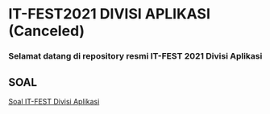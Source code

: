 # IT-FEST2021 DIVISI APLIKASI (Canceled)
### Selamat datang di repository resmi IT-FEST 2021 Divisi Aplikasi

## SOAL
[Soal IT-FEST Divisi Aplikasi](./Soal%20IT%20FEST.md)
